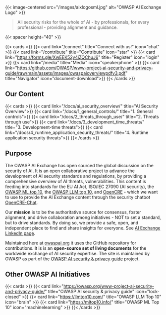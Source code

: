 ---
---

{{< image-centered src="/images/aixlogosml.jpg" alt="OWASP AI Exchange Logo" >}}

>All security risks for the whole of AI - by professionals, for every professional - providing alignment and guidance.

{{< spacer height="40" >}}

{{< cards >}}
    {{< card link="/connect" title="Connect with us!" icon="chat" >}}
    {{< card link="/contribute" title="Contribute" icon="star" >}}
    {{< card link="https://forms.gle/XwEEK52y4iZQChuJ6" title="Register" icon="login" >}}
    {{< card link="/media" title="Media" icon="speakerphone" >}}
    {{< card link="https://github.com/OWASP/www-project-ai-security-and-privacy-guide/raw/main/assets/images/owaspaioverviewpdfv3.pdf" title="Navigator" icon="document-download">}}
{{< /cards >}}

## Our Content

{{< cards >}}
    {{< card link="/docs/ai_security_overview/" title="AI Security Overview">}}
    {{< card link="/docs/1_general_controls/" title="1. General controls">}}
    {{< card link="/docs/2_threats_through_use/" title="2. Threats through use">}}
    {{< card link="/docs/3_development_time_threats/" title="3. Development-time threats">}}
    {{< card link="/docs/4_runtime_application_security_threats/" title="4. Runtime application security threats">}}
{{< /cards >}}

## Purpose

The OWASP AI Exchange has open sourced the global discussion on the security of AI. It is an open collaborative project to advance the development of AI security standards and regulations, by providing a comprehensive overview of AI threats, vulnerabilities. This content is feeding into standards for the EU AI Act, ISO/IEC 27090 (AI security), the [OWASP ML top 10](https://mltop10.info/), the [OWASP LLM top 10](https://llmtop10.com/), and [OpenCRE](https://opencre.org) - which we want to use to provide the AI Exchange content through the security chatbot [OpenCRE-Chat](https://opencre.org/chatbot).

Our **mission** is to be the authoritative source for consensus, foster alignment, and drive collaboration among initiatives - NOT to set a standard, but to drive standards. By doing so, we provide a safe, open, and independent place to find and share insights for everyone. See [AI Exchange LinkedIn page](https://www.linkedin.com/company/owasp-ai-exchange/).

Maintained here at [owaspai.org](https://owaspai.org) it uses the GitHub repository for contributions. It is is an **open-source set of living documents** for the worldwide exchange of AI security expertise. The site is maintained by OWASP as part of the [OWASP AI security & privacy guide](https://owasp.org/www-project-ai-security-and-privacy-guide/) project. 

## Other OWASP AI Initiatives

{{< cards >}}
    {{< card link="https://owasp.org/www-project-ai-security-and-privacy-guide/" title="OWASP AI security & privacy guide" icon="lock-closed" >}}
    {{< card link="https://llmtop10.com/" title="OWASP LLM Top 10" icon="brain" >}}
    {{< card link="https://mltop10.info/" title="OWASP ML Top 10" icon="machinelearning" >}}
{{< /cards >}}
